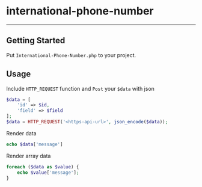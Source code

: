 # international-phone-number

---

## Getting Started

Put `International-Phone-Number.php` to your project.

## Usage

Include `HTTP_REQUEST` function and `Post` your `$data` with json

```php
$data = [
    'id' => $id,
    'field' => $field
];
$data = HTTP_REQUEST('<https-api-url>', json_encode($data));
```

Render data

```php
echo $data['message']
```

Render array data

```php
foreach ($data as $value) {
    echo $value['message'];
}
```
